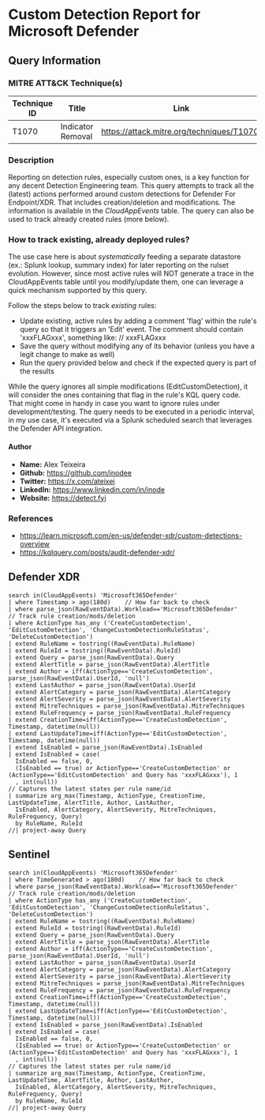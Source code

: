 # Custom Detection Report for Microsoft Defender

## Query Information

### MITRE ATT&CK Technique(s)

| Technique ID | Title    | Link    |
| ---  | --- | --- |
| T1070 | Indicator Removal | https://attack.mitre.org/techniques/T1070/ |

### Description
Reporting on detection rules, especially custom ones, is a key function for any decent Detection Engineering team. This query attempts to track all the (latest) actions performed around custom detections for Defender For Endpoint/XDR. That includes creation/deletion and modifications. The information is available in the *CloudAppEvents* table. The query can also be used to track already created rules (more below).

### How to track existing, already deployed rules?
The use case here is about *systematically* feeding a separate datastore (ex.: Splunk lookup, summary index) for later reporting on the rulset evolution. However, since most active rules will NOT generate a trace in the CloudAppEvents table until you modify/update them, one can leverage a quick mechanism supported by this query.

Follow the steps below to track *existing* rules:
- Update existing, active rules by adding a comment 'flag' within the rule's query so that it triggers an 'Edit' event. The comment should contain 'xxxFLAGxxx', something like: // xxxFLAGxxx
- Save the query without modifying any of its behavior (unless you have a legit change to make as well)
- Run the query provided below and check if the expected query is part of the results

While the query ignores all simple modifications (EditCustomDetection), it will consider the ones containing that flag in the rule's KQL query code. That might come in handy in case you want to ignore rules under development/testing. The query needs to be executed in a periodic interval, in my use case, it's executed via a Splunk scheduled search that leverages the Defender API integration.

#### Author
- **Name:** Alex Teixeira
- **Github:** https://github.com/inodee
- **Twitter:** https://x.com/ateixei
- **LinkedIn:** https://www.linkedin.com/in/inode
- **Website:** https://detect.fyi

### References
- https://learn.microsoft.com/en-us/defender-xdr/custom-detections-overview
- https://kqlquery.com/posts/audit-defender-xdr/

## Defender XDR
```KQL
search in(CloudAppEvents) 'Microsoft365Defender'
| where Timestamp > ago(180d)    // How far back to check
| where parse_json(RawEventData).Workload=='Microsoft365Defender'
// Track rule creation/mods/deletion
| where ActionType has_any ('CreateCustomDetection', 'EditCustomDetection', 'ChangeCustomDetectionRuleStatus', 'DeleteCustomDetection')
| extend RuleName = tostring((RawEventData).RuleName)
| extend RuleId = tostring((RawEventData).RuleId)
| extend Query = parse_json(RawEventData).Query
| extend AlertTitle = parse_json(RawEventData).AlertTitle
| extend Author = iff(ActionType=='CreateCustomDetection', parse_json(RawEventData).UserId, 'null')
| extend LastAuthor = parse_json(RawEventData).UserId
| extend AlertCategory = parse_json(RawEventData).AlertCategory
| extend AlertSeverity = parse_json(RawEventData).AlertSeverity
| extend MitreTechniques = parse_json(RawEventData).MitreTechniques
| extend RuleFrequency = parse_json(RawEventData).RuleFrequency
| extend CreationTime=iff(ActionType=='CreateCustomDetection', Timestamp, datetime(null))
| extend LastUpdateTime=iff(ActionType=='EditCustomDetection', Timestamp, datetime(null))
| extend IsEnabled = parse_json(RawEventData).IsEnabled
| extend IsEnabled = case(
  IsEnabled == false, 0,
  (IsEnabled == true) or ActionType=='CreateCustomDetection' or (ActionType=='EditCustomDetection' and Query has 'xxxFLAGxxx'), 1
  , int(null))
// Captures the latest states per rule name/id
| summarize arg_max(Timestamp, ActionType, CreationTime, LastUpdateTime, AlertTitle, Author, LastAuthor, 
  IsEnabled, AlertCategory, AlertSeverity, MitreTechniques, RuleFrequency, Query) 
  by RuleName, RuleId
//| project-away Query
```
## Sentinel
```KQL
search in(CloudAppEvents) 'Microsoft365Defender'
| where TimeGenerated > ago(180d)    // How far back to check
| where parse_json(RawEventData).Workload=='Microsoft365Defender'
// Track rule creation/mods/deletion
| where ActionType has_any ('CreateCustomDetection', 'EditCustomDetection', 'ChangeCustomDetectionRuleStatus', 'DeleteCustomDetection')
| extend RuleName = tostring((RawEventData).RuleName)
| extend RuleId = tostring((RawEventData).RuleId)
| extend Query = parse_json(RawEventData).Query
| extend AlertTitle = parse_json(RawEventData).AlertTitle
| extend Author = iff(ActionType=='CreateCustomDetection', parse_json(RawEventData).UserId, 'null')
| extend LastAuthor = parse_json(RawEventData).UserId
| extend AlertCategory = parse_json(RawEventData).AlertCategory
| extend AlertSeverity = parse_json(RawEventData).AlertSeverity
| extend MitreTechniques = parse_json(RawEventData).MitreTechniques
| extend RuleFrequency = parse_json(RawEventData).RuleFrequency
| extend CreationTime=iff(ActionType=='CreateCustomDetection', Timestamp, datetime(null))
| extend LastUpdateTime=iff(ActionType=='EditCustomDetection', Timestamp, datetime(null))
| extend IsEnabled = parse_json(RawEventData).IsEnabled
| extend IsEnabled = case(
  IsEnabled == false, 0,
  (IsEnabled == true) or ActionType=='CreateCustomDetection' or (ActionType=='EditCustomDetection' and Query has 'xxxFLAGxxx'), 1
  , int(null))
// Captures the latest states per rule name/id
| summarize arg_max(Timestamp, ActionType, CreationTime, LastUpdateTime, AlertTitle, Author, LastAuthor, 
  IsEnabled, AlertCategory, AlertSeverity, MitreTechniques, RuleFrequency, Query) 
  by RuleName, RuleId
//| project-away Query
```
